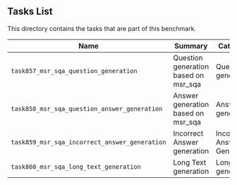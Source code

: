 ## Tasks List

This directory contains the tasks that are part of this benchmark.


Name | Summary | Category
---- | ----------- | --------
`task857_msr_sqa_question_generation` | Question generation based on msr_sqa | Question generation
`task858_msr_sqa_question_answer_generation` | Answer generation based on msr_sqa | Answer generation
`task859_msr_sqa_incorrect_answer_generation` | Incorrect Answer generation | Incorrect Answer Generation
`task860_msr_sqa_long_text_generation` | Long Text generation | Long Text generation
